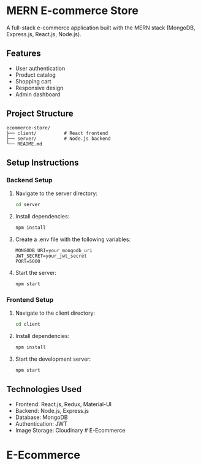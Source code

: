 # MERN E-commerce Store

A full-stack e-commerce application built with the MERN stack (MongoDB, Express.js, React.js, Node.js).

## Features

- User authentication
- Product catalog
- Shopping cart
- Responsive design
- Admin dashboard

## Project Structure

```
ecommerce-store/
├── client/          # React frontend
├── server/          # Node.js backend
└── README.md
```

## Setup Instructions

### Backend Setup
1. Navigate to the server directory:
   ```bash
   cd server
   ```
2. Install dependencies:
   ```bash
   npm install
   ```
3. Create a .env file with the following variables:
   ```
   MONGODB_URI=your_mongodb_uri
   JWT_SECRET=your_jwt_secret
   PORT=5000
   ```
4. Start the server:
   ```bash
   npm start
   ```

### Frontend Setup
1. Navigate to the client directory:
   ```bash
   cd client
   ```
2. Install dependencies:
   ```bash
   npm install
   ```
3. Start the development server:
   ```bash
   npm start
   ```

## Technologies Used

- Frontend: React.js, Redux, Material-UI
- Backend: Node.js, Express.js
- Database: MongoDB
- Authentication: JWT
- Image Storage: Cloudinary # E-Ecommerce
# E-Ecommerce
